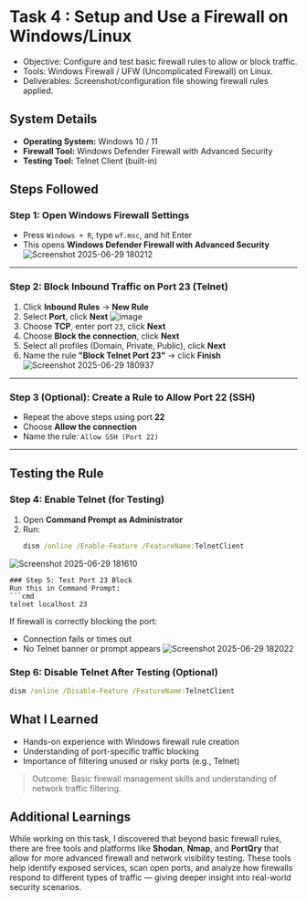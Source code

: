 # Task 4 : Setup and Use a Firewall on Windows/Linux

- Objective: Configure and test basic firewall rules to allow or block traffic.
- Tools: Windows Firewall / UFW (Uncomplicated Firewall) on Linux.
- Deliverables: Screenshot/configuration file showing firewall rules applied.

## System Details
- **Operating System:** Windows 10 / 11
- **Firewall Tool:** Windows Defender Firewall with Advanced Security
- **Testing Tool:** Telnet Client (built-in)

## Steps Followed

### Step 1: Open Windows Firewall Settings
- Press `Windows + R`, type `wf.msc`, and hit Enter
- This opens **Windows Defender Firewall with Advanced Security**
![Screenshot 2025-06-29 180212](https://github.com/user-attachments/assets/ac6a87f4-ae68-4b79-8960-2ba6c5e42c15)
---
### Step 2: Block Inbound Traffic on Port 23 (Telnet)
1. Click **Inbound Rules** → **New Rule**
2. Select **Port**, click **Next**
![image](https://github.com/user-attachments/assets/704e200c-e74b-48de-af8b-e2a417b15c33)
3. Choose **TCP**, enter port `23`, click **Next**
4. Choose **Block the connection**, click **Next**
5. Select all profiles (Domain, Private, Public), click **Next**
6. Name the rule **"Block Telnet Port 23"** → click **Finish**
![Screenshot 2025-06-29 180937](https://github.com/user-attachments/assets/12d1e12b-d497-4d7d-8aa9-131e9a700647)
---
### Step 3 (Optional): Create a Rule to Allow Port 22 (SSH)
- Repeat the above steps using port **22**
- Choose **Allow the connection**
- Name the rule: `Allow SSH (Port 22)`
---
## Testing the Rule

### Step 4: Enable Telnet (for Testing)
1. Open **Command Prompt as Administrator**
2. Run:
   ```cmd
   dism /online /Enable-Feature /FeatureName:TelnetClient
![Screenshot 2025-06-29 181610](https://github.com/user-attachments/assets/7503bd8c-8448-4104-bdb4-20b3ad0b4593)
   ```
### Step 5: Test Port 23 Block
Run this in Command Prompt:
```cmd
telnet localhost 23
```
If firewall is correctly blocking the port:
- Connection fails or times out
- No Telnet banner or prompt appears
![Screenshot 2025-06-29 182022](https://github.com/user-attachments/assets/27c4e4f0-e0f6-42bd-83c3-ef40f350ba2e)

### Step 6: Disable Telnet After Testing (Optional)
```cmd
dism /online /Disable-Feature /FeatureName:TelnetClient
```

## What I Learned
- Hands-on experience with Windows firewall rule creation
- Understanding of port-specific traffic blocking
- Importance of filtering unused or risky ports (e.g., Telnet)

> Outcome: Basic firewall management skills and understanding of network traffic filtering.

## Additional Learnings
While working on this task, I discovered that beyond basic firewall rules, there are free tools and platforms like **Shodan**, **Nmap**, and **PortQry** that allow for more advanced firewall and network visibility testing. These tools help identify exposed services, scan open ports, and analyze how firewalls respond to different types of traffic — giving deeper insight into real-world security scenarios.

